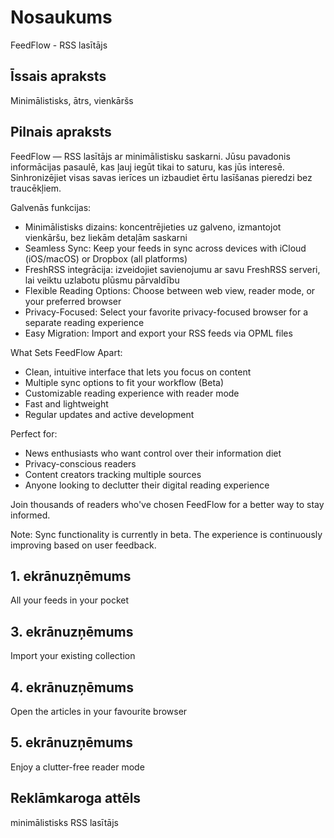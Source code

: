 # Nosaukums

FeedFlow - RSS lasītājs

## Īssais apraksts

Minimālistisks, ātrs, vienkāršs

## Pilnais apraksts
FeedFlow — RSS lasītājs ar minimālistisku saskarni. Jūsu pavadonis informācijas
pasaulē, kas ļauj iegūt tikai to saturu, kas jūs interesē. Sinhronizējiet visas
savas ierīces un izbaudiet ērtu lasīšanas pieredzi bez traucēkļiem.

Galvenās funkcijas:

- Minimālistisks dizains: koncentrējieties uz galveno, izmantojot vienkāršu, bez
  liekām detaļām saskarni
- Seamless Sync: Keep your feeds in sync across devices with iCloud (iOS/macOS)
  or Dropbox (all platforms)
- FreshRSS integrācija: izveidojiet savienojumu ar savu FreshRSS serveri, lai
  veiktu uzlabotu plūsmu pārvaldību
- Flexible Reading Options: Choose between web view, reader mode, or your
  preferred browser
- Privacy-Focused: Select your favorite privacy-focused browser for a separate
  reading experience
- Easy Migration: Import and export your RSS feeds via OPML files

What Sets FeedFlow Apart:

- Clean, intuitive interface that lets you focus on content
- Multiple sync options to fit your workflow (Beta)
- Customizable reading experience with reader mode
- Fast and lightweight
- Regular updates and active development

Perfect for:
- News enthusiasts who want control over their information diet
- Privacy-conscious readers
- Content creators tracking multiple sources
- Anyone looking to declutter their digital reading experience

Join thousands of readers who've chosen FeedFlow for a better way to stay
informed.

Note: Sync functionality is currently in beta. The experience is continuously
improving based on user feedback.

## 1. ekrānuzņēmums

All your feeds in your pocket

## 3. ekrānuzņēmums

Import your existing collection

## 4. ekrānuzņēmums

Open the articles in your favourite browser

## 5. ekrānuzņēmums

Enjoy a clutter-free reader mode

## Reklāmkaroga attēls

minimālistisks RSS lasītājs

